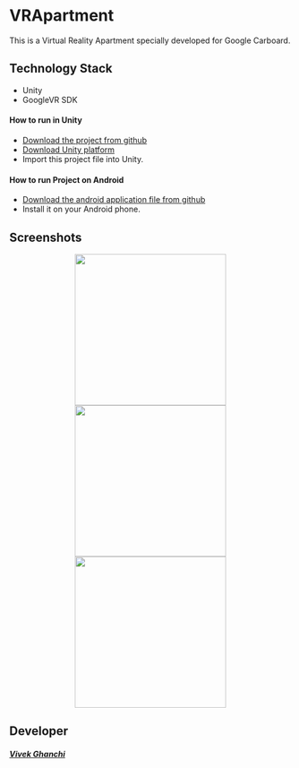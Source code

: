 # VRApartment
This is a Virtual Reality  Apartment specially developed for Google Carboard.

## Technology Stack
- Unity
- GoogleVR SDK

#### How to run in Unity
 * [Download the project from github](https://github.com/vivekghanchi/VRApartment)
 * [Download Unity platform](https://unity3d.com/get-unity/download)
 * Import this project file into Unity. 
 
#### How to run Project on Android
* [Download the android application file from github](https://github.com/vivekghanchi/VRApartment/tree/master/APK)
* Install it on your Android phone.

## Screenshots

<p align="center">
<img src="Screenshot/screenshot1.png" height = "270" width="270"> <img src="Screenshot/Screenshot2.png" height = "270" width="270"> <img src="Screenshot/Screenshot3.png" height = "270" width="270">
</p>

## Developer

##### [Vivek Ghanchi](https://github.com/vivekghanchi)

